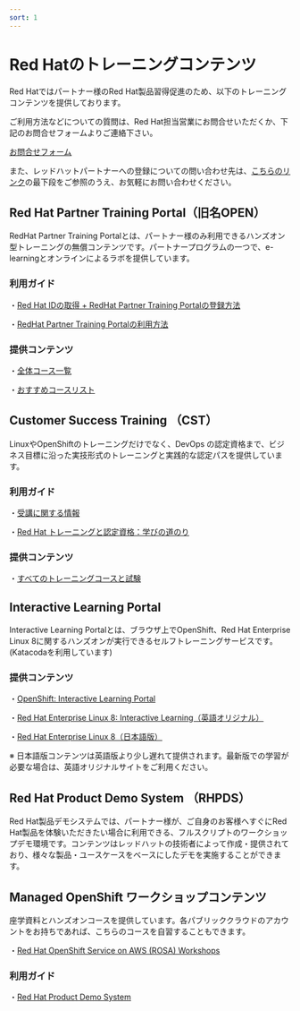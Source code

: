 ```yaml
---
sort: 1
---
```


# Red Hatのトレーニングコンテンツ

Red Hatではパートナー様のRed Hat製品習得促進のため、以下のトレーニングコンテンツを提供しております。

ご利用方法などについての質問は、Red Hat担当営業にお問合せいただくか、下記のお問合せフォームよりご連絡下さい。

[お問合せフォーム](https://docs.google.com/forms/d/e/1FAIpQLSdTw0cjIAKxh_XE-jYehoa1MnCmdd0FVZm0oPQXF1X7JNinYw/viewform)

また、レッドハットパートナーへの登録についての問い合わせ先は、[こちらのリンク](https://www.redhat.com/ja/global/japan/partners)の最下段をご参照のうえ、お気軽にお問い合わせください。

## Red Hat Partner Training Portal（旧名OPEN）

RedHat Partner Training Portalとは、パートナー様のみ利用できるハンズオン型トレーニングの無償コンテンツです。パートナープログラムの一つで、e-learningとオンラインによるラボを提供しています。

### 利用ガイド
・[Red Hat IDの取得 + RedHat Partner Training Portalの登録方法](https://rh-open.github.io/training/registration.html)


・[RedHat Partner Training Portalの利用方法](https://rh-open.github.io/training/usage.html)

### 提供コンテンツ
・[全体コース一覧](https://redhat-partner.highspot.com/items/623dc730f1184d2d2ff02f5f?source_alert=6295ca937f5236299f1ebc90&source=email.6295ca937f5236299f1ebc96.0)

・[おすすめコースリスト](https://rh-open.github.io/assets/docs/OPEN%20Basic%20Step-up%20Guide.pdf)

## Customer Success Training （CST）

LinuxやOpenShiftのトレーニングだけでなく、DevOps の認定資格まで、ビジネス目標に沿った実技形式のトレーニングと実践的な認定パスを提供しています。

### 利用ガイド

・[受講に関する情報](https://www.redhat.com/ja/explore/training/training-info)

・[Red Hat トレーニングと認定資格：学びの道のり](https://www.redhat.com/ja/services/training-and-certification)

### 提供コンテンツ

・[すべてのトレーニングコースと試験](https://www.redhat.com/ja/services/training/all-courses-exams)

## Interactive Learning Portal

Interactive Learning Portalとは、ブラウザ上でOpenShift、Red Hat Enterprise Linux 8に関するハンズオンが実行できるセルフトレーニングサービスです。 (Katacodaを利用しています)

### 提供コンテンツ

・[OpenShift: Interactive Learning Portal](https://learn.openshift.com/)

・[Red Hat Enterprise Linux 8: Interactive Learning（英語オリジナル）](https://lab.redhat.com/)

・[Red Hat Enterprise Linux 8（日本語版）](https://sites.google.com/view/explore-rhel8)

※ 日本語版コンテンツは英語版より少し遅れて提供されます。最新版での学習が必要な場合は、英語オリジナルサイトをご利用ください。

## Red Hat Product Demo System （RHPDS）

Red Hat製品デモシステムでは、パートナー様が、ご自身のお客様へすぐにRed Hat製品を体験いただきたい場合に利用できる、フルスクリプトのワークショップデモ環境です。コンテンツはレッドハットの技術者によって作成・提供されており、様々な製品・ユースケースをベースにしたデモを実施することができます。

## Managed OpenShift ワークショップコンテンツ

座学資料とハンズオンコースを提供しています。各パブリッククラウドのアカウントをお持ちであれば、こちらのコースを自習することもできます。

・[Red Hat OpenShift Service on AWS (ROSA) Workshops](https://h-kojima.github.io/rosa-workshop/)

### 利用ガイド

・[Red Hat Product Demo System](https://connect.redhat.com/en/training/product-demo-system)
